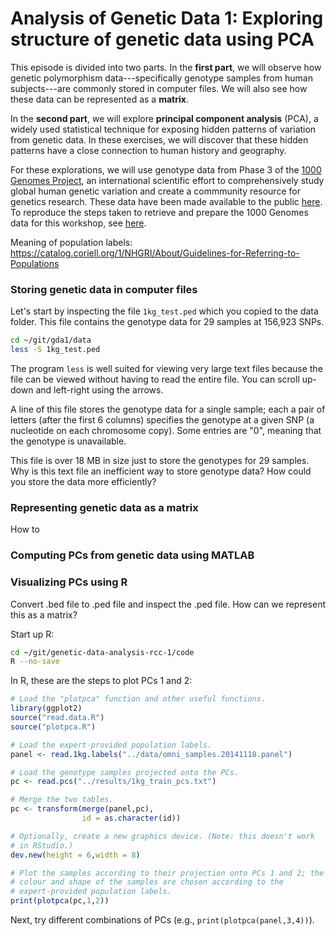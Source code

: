 # Analysis of Genetic Data 1: Exploring structure of genetic data using PCA

This episode is divided into two parts. In the **first part**, we will
observe how genetic polymorphism data---specifically genotype samples
from human subjects---are commonly stored in computer files. We will
also see how these data can be represented as a **matrix**.

In the **second part**, we will explore **principal component analysis**
(PCA), a widely used statistical technique for exposing hidden
patterns of variation from genetic data. In these exercises, we will
discover that these hidden patterns have a close connection to human
history and geography.

For these explorations, we will use genotype data from Phase 3 of the
[1000 Genomes Project](http://dx.doi.org/10.1038/nature15393), an
international scientific effort to comprehensively study global human
genetic variation and create a commmunity resource for genetics
research. These data have been made available to the public
[here](http://www.1000genomes.org/data). To reproduce the steps taken
to retrieve and prepare the 1000 Genomes data for this workshop, see
[here](../extras/1kg.md).

Meaning of population labels: https://catalog.coriell.org/1/NHGRI/About/Guidelines-for-Referring-to-Populations

### Storing genetic data in computer files

Let's start by inspecting the file `1kg_test.ped` which you copied to
the data folder. This file contains the genotype data for 29 samples at
156,923 SNPs.

```bash
cd ~/git/gda1/data
less -S 1kg_test.ped
```

The program `less` is well suited for viewing very large text files
because the file can be viewed without having to read the entire
file. You can scroll up-down and left-right using the arrows.

A line of this file stores the genotype data for a single sample; each
a pair of letters (after the first 6 columns) specifies the genotype
at a given SNP (a nucleotide on each chromosome copy). Some entries
are "0", meaning that the genotype is unavailable.

This file is over 18 MB in size just to store the genotypes for 29
samples. Why is this text file an inefficient way to store genotype
data? How could you store the data more efficiently?

### Representing genetic data as a matrix

How to 

### Computing PCs from genetic data using MATLAB

### Visualizing PCs using R

Convert .bed file to .ped file and inspect the .ped file. How can we
represent this as a matrix?

Start up R:

```bash
cd ~/git/genetic-data-analysis-rcc-1/code
R --no-save
```

In R, these are the steps to plot PCs 1 and 2:

```R
# Load the "plotpca" function and other useful functions.
library(ggplot2)
source("read.data.R")
source("plotpca.R")

# Load the expert-provided population labels.
panel <- read.1kg.labels("../data/omni_samples.20141118.panel")

# Load the genotype samples projected onto the PCs.
pc <- read.pcs("../results/1kg_train_pcs.txt")

# Merge the two tables.
pc <- transform(merge(panel,pc),
                id = as.character(id))

# Optionally, create a new graphics device. (Note: this doesn't work
# in RStudio.)
dev.new(height = 6,width = 8)

# Plot the samples according to their projection onto PCs 1 and 2; the
# colour and shape of the samples are chosen according to the
# expert-provided population labels.
print(plotpca(pc,1,2))
```

Next, try different combinations of PCs (e.g., `print(plotpca(panel,3,4))`).

